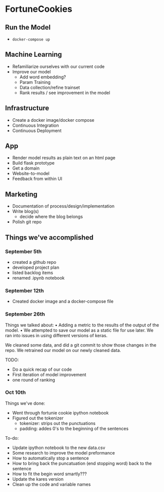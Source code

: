 # FortuneCookies

## Run the Model

* `docker-compose up`

## Machine Learning

* Refamiliarize ourselves with our current code
* Improve our model
  * Add word embedding?
  * Param Training
  * Data collection/refine trainset
  * Rank results / see improvement in the model

## Infrastructure

* Create a docker image/docker compose
* Continuous Integration
* Continuous Deployment

## App

* Render model results as plain text on an html page
* Build flask prototype
* Get a domain
* Website-to-model 
* Feedback from within UI


## Marketing

* Documentation of process/design/implementation
* Write blog(s)
  * decide where the blog belongs
* Polish git repo


## Things we've accomplished

### September 5th
* created a github repo
* developed project plan
* listed backlog items
* renamed .ipynb notebook

### September 12th
* Created docker image and a docker-compose file

### September 26th

Things we talked about:
• Adding a metric to the results of the output of the model.
• We attempted to save our model as a static file for use later. We ran into issues in using different versions of keras.

We cleaned some data, and did a git commit to show those changes in the repo. We retrained our model on our newly cleaned data.

TODO:
* Do a quick recap of our code
* First iteration of model improvement
 * one round of ranking

### Oct 10th

Things we've done:
* Went through fortunie cookie ipython notebook
* Figured out the tokenizer 
  * tokenizer: strips out the punctuations
  * padding: addes 0's to the beginning of the sentences

To-do:
- Update ipython notebook to the new data.csv
- Some research to improve the model preformance
 - How to automatically stop a sentence
 - How to bring back the puncatuation (end stopping word) back to the sentence
 - How to fit the begin word smartly???
- Update the kares version
- Clean up the code and variable names 

